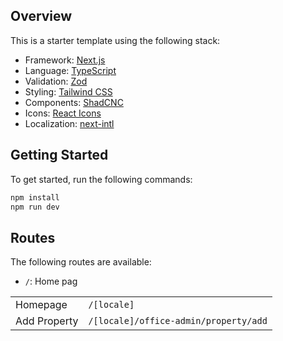 ## Overview

This is a starter template using the following stack:

- Framework: [Next.js](https://nextjs.org/)
- Language: [TypeScript](https://www.typescriptlang.org/)
- Validation: [Zod](https://zod.dev/)
- Styling: [Tailwind CSS](https://tailwindcss.com/)
- Components: [ShadCNC](https://ui.shadcn.com/)
- Icons: [React Icons](https://react-icons.github.io/react-icons/)
- Localization: [next-intl](https://next-intl-docs.vercel.app/)

## Getting Started

To get started, run the following commands:

```bash
npm install
npm run dev
```

## Routes

The following routes are available:

- `/`: Home pag

|              |                                       |
|--------------|---------------------------------------|
| Homepage     | `/[locale]`                           |
| Add Property | `/[locale]/office-admin/property/add` |
